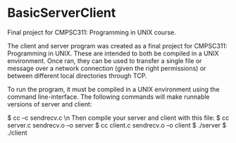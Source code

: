 # BasicServerClient
Final project for CMPSC311: Programming in UNIX course.

The client and server program was created as a final project for CMPSC311: Programming in UNIX. These are intended to both be compiled in a UNIX environment.
Once ran, they can be used to transfer a single file or message over a network connection (given the right permissions) or between different local directories through TCP.

To run the program, it must be compiled in a UNIX environment using the command line-interface.
The following commands will make runnable versions of server and client:

$ cc –c sendrecv.c \n
Then compile your server and client with this file:
$ cc server.c sendrecv.o –o server
$ cc client.c sendrecv.o –o client
$ ./server
$ ./client
